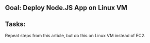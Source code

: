 ## Goal: Deploy Node.JS App on Linux VM

## Tasks:

Repeat steps from this article, but do this on Linux VM instead of EC2.